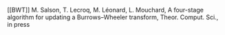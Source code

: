 
[[BWT]]
M. Salson, T. Lecroq, M. Léonard, L. Mouchard, A four-stage algorithm for updating a Burrows–Wheeler transform, Theor. Comput. Sci., in press
